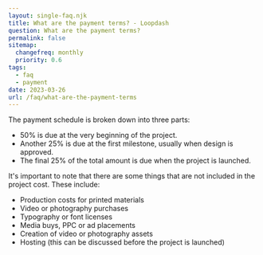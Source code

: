 ```yaml
--- 
layout: single-faq.njk
title: What are the payment terms? - Loopdash
question: What are the payment terms?
permalink: false
sitemap:
  changefreq: monthly
  priority: 0.6
tags:
  - faq
  - payment
date: 2023-03-26
url: /faq/what-are-the-payment-terms
---
```


<p>The payment schedule is broken down into three parts:</p>
<ul>
	<li>50% is due at the very beginning of the project.</li>
	<li>Another 25% is due at the first milestone, usually when design is approved.</li>
	<li>The final 25% of the total amount is due when the project is launched.</li>
</ul>
<p>It's important to note that there are some things that are not included in the project cost. These include:</p>
<ul>
	<li>Production costs for printed materials</li>
	<li>Video or photography purchases</li>
	<li>Typography or font licenses</li>
	<li>Media buys, PPC or ad placements</li>
	<li>Creation of video or photography assets</li>
	<li>Hosting (this can be discussed before the project is launched)</li>
</ul>